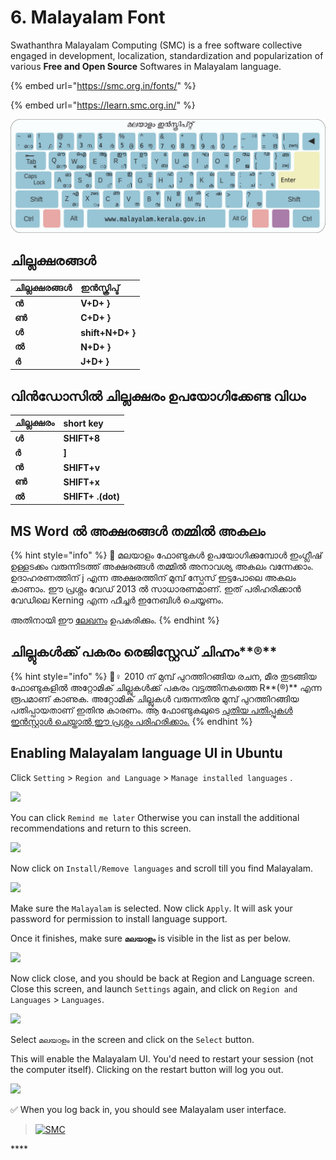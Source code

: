 # 6. Malayalam Font

Swathanthra Malayalam Computing \(SMC\) is a free software collective engaged in development, localization, standardization and popularization of various **Free and Open Source** Softwares in Malayalam language.

{% embed url="https://smc.org.in/fonts/" %}

{% embed url="https://learn.smc.org.in/" %}



![](../.gitbook/assets/inscript.jpg)

## ചില്ലക്ഷരങ്ങൾ

| ചില്ലക്ഷരങ്ങൾ | ഇൻസ്ക്രിപ്ട് |
| :--- | :--- |
| **ൻ** | **V+D+ }** |
| **ൺ** | **C+D+ }** |
| **ൾ** | **shift+N+D+ }** |
| **ൽ** | **N+D+ }** |
| **ർ** | **J+D+ }** |



## **വിൻഡോസിൽ ചില്ലക്ഷരം ഉപയോഗിക്കേണ്ട വിധം**

| **ചില്ലക്ഷരം** | **short key** |
| :--- | :--- |
| **ൾ** | **SHIFT+8** |
| **ർ** | **\]** |
| **ൻ** | **SHIFT+v** |
| **ൺ** | **SHIFT+x** |
| **ൽ** | **SHIFT+ .\(dot\)** |

## MS Word ൽ അക്ഷരങ്ങൾ തമ്മിൽ അകലം

{% hint style="info" %}
👮 മലയാളം ഫോണ്ടുകൾ ഉപയോഗിക്കുമ്പോൾ ഇംഗ്ലീഷ് ഉള്ളടക്കം വരുന്നിടത്ത് അക്ഷരങ്ങൾ തമ്മിൽ അനാവശ്യ അകലം വന്നേക്കാം. ഉദാഹരണത്തിന് j എന്ന അക്ഷരത്തിന് മുമ്പ് സ്പേസ് ഇട്ടപോലെ അകലം കാണാം. ഈ പ്രശ്നം വേഡ് 2013 ൽ സാധാരണമാണ്. ഇത് പരിഹരിക്കാൻ വേഡിലെ Kerning എന്ന ഫീച്ചർ ഇനേബിൾ ചെയ്യണം.

 അതിനായി ഈ [ലേഖനം](https://www.dummies.com/software/microsoft-office/word/how-to-enable-kerning-in-word-2013-documents/) ഉപകരിക്കും.
{% endhint %}

## ചില്ലുകൾക്ക് പകരം രെജിസ്റ്റേഡ് ചിഹ്നം**®**

{% hint style="info" %}
💂♀  2010 ന് മുമ്പ് പുറത്തിറങ്ങിയ രചന, മീര തുടങ്ങിയ ഫോണ്ടുകളിൽ അറ്റോമിക് ചില്ലുകൾക്ക് പകരം വട്ടത്തിനകത്തെ R**\(®\)** എന്ന രൂപമാണ് കാണുക. അറ്റോമിക് ചില്ലുകൾ വരുന്നതിനു മുമ്പ് പുറത്തിറങ്ങിയ പതിപ്പായതാണ് ഇതിനു കാരണം. ആ ഫോണ്ടുകലുടെ [പുതിയ പതിപ്പുകൾ ഇൻസ്റ്റാൾ ചെയ്താൽ ഈ പ്രശ്നം പരിഹരിക്കാം.](https://smc.org.in/fonts/)
{% endhint %}

## **Enabling Malayalam language UI in Ubuntu**

Click `Setting` &gt; `Region and Language` &gt; `Manage installed languages` .

![](https://smc.org.in/articles/images/ubuntu.20.04/language_support_1.png)



You can click `Remind me later` Otherwise you can install the additional recommendations and return to this screen.

![](https://smc.org.in/articles/images/ubuntu.20.04/language_support_2.png)

Now click on `Install/Remove languages` and scroll till you find Malayalam.

![](https://smc.org.in/articles/images/ubuntu.20.04/language_support_3.png)

Make sure the `Malayalam` is selected. Now click `Apply`. It will ask your password for permission to install language support.

Once it finishes, make sure **`മലയാളം`** is visible in the list as per below.

![](https://smc.org.in/articles/images/ubuntu.20.04/language_support_4.png)

Now click close, and you should be back at Region and Language screen. Close this screen, and launch `Settings` again, and click on `Region and Languages` &gt; `Languages`.

![](https://smc.org.in/articles/images/ubuntu.20.04/language_support_5.png)

Select `മലയാളം` in the screen and click on the `Select` button.

This will enable the Malayalam UI. You'd need to restart your session \(not the computer itself\). Clicking on the restart button will log you out.

![](https://smc.org.in/articles/images/ubuntu.20.04/language_support_6.png)

✅ When you log back in, you should see Malayalam user interface.





> [![SMC](https://img.shields.io/badge/Courtesy-Swathanthra%20Malayalam%20Computing-1B98F5)](https://smc.org.in/)





\*\*\*\*

